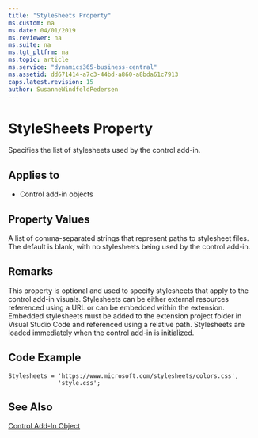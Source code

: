 ```yaml
---
title: "StyleSheets Property"
ms.custom: na
ms.date: 04/01/2019
ms.reviewer: na
ms.suite: na
ms.tgt_pltfrm: na
ms.topic: article
ms.service: "dynamics365-business-central"
ms.assetid: dd671414-a7c3-44bd-a860-a8bda61c7913
caps.latest.revision: 15
author: SusanneWindfeldPedersen
---
```


 

# StyleSheets Property
Specifies the list of stylesheets used by the control add-in.


## Applies to 
- Control add-in objects

## Property Values 
A list of comma-separated strings that represent paths to stylesheet files. The default is blank, with no stylesheets being used by the control add-in. 

## Remarks
This property is optional and used to specify stylesheets that apply to the control add-in visuals. Stylesheets can be either external resources referenced using a URL or can be embedded within the extension. Embedded stylesheets must be added to the extension project folder in Visual Studio Code and referenced using a relative path. Stylesheets are loaded immediately when the control add-in is initialized. 

## Code Example
```
Stylesheets = 'https://www.microsoft.com/stylesheets/colors.css',
              'style.css';
```
  


## See Also  
[Control Add-In Object](../devenv-control-addin-object.md)   
 